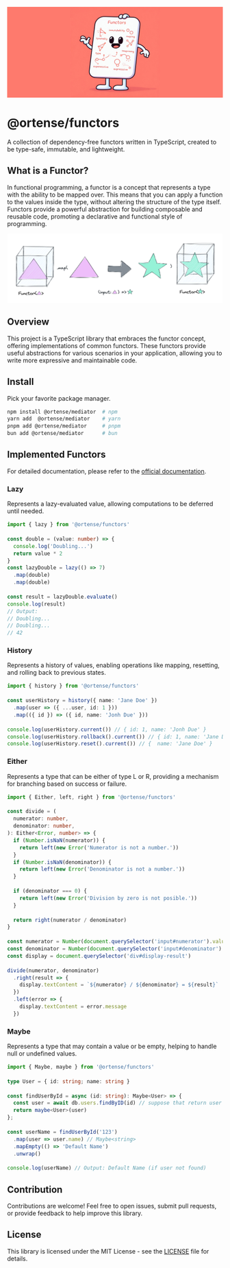 
![Functors banner - the mediator mascot generated by dall-e 2](https://raw.githubusercontent.com/ortense/functors/main/media/mascot.jpg)

# @ortense/functors

A collection of dependency-free functors written in TypeScript, created to be type-safe, immutable, and lightweight.

## What is a Functor?

In functional programming, a functor is a concept that represents a type with the ability to be mapped over. This means that you can apply a function to the values inside the type, without altering the structure of the type itself. Functors provide a powerful abstraction for building composable and reusable code, promoting a declarative and functional style of programming.

![functor chart - made in excalidraw.com](https://raw.githubusercontent.com/ortense/functors/main/media/flow.png)

## Overview

This project is a TypeScript library that embraces the functor concept, offering implementations of common functors. These functors provide useful abstractions for various scenarios in your application, allowing you to write more expressive and maintainable code.

## Install

Pick your favorite package manager.

```sh
npm install @ortense/mediator  # npm
yarn add  @ortense/mediator    # yarn
pnpm add @ortense/mediator     # pnpm
bun add @ortense/mediator      # bun
```

## Implemented Functors

For detailed documentation, please refer to the [official documentation](https://ortense.github.io/functors).

### Lazy

Represents a lazy-evaluated value, allowing computations to be deferred until needed.

```ts
import { lazy } from '@ortense/functors'

const double = (value: number) => {
  console.log('Doubling...')
  return value * 2
}
const lazyDouble = lazy(() => 7)
  .map(double)
  .map(double)

const result = lazyDouble.evaluate()
console.log(result)
// Output:
// Doubling...
// Doubling...
// 42
```

### History

Represents a history of values, enabling operations like mapping, resetting, and rolling back to previous states.

```ts
import { history } from '@ortense/functors'

const userHistory = history({ name: 'Jane Doe' })
  .map(user => ({ ...user, id: 1 }))
  .map(({ id }) => ({ id, name: 'Jonh Due' }))

console.log(userHistory.current()) // { id: 1, name: 'Jonh Due' }
console.log(userHistory.rollback().current()) // { id: 1, name: 'Jane Doe' }
console.log(userHistory.reset().current()) // {  name: 'Jane Doe' }
```

### Either

Represents a type that can be either of type L or R, providing a mechanism for branching based on success or failure.

```ts
import { Either, left, right } from '@ortense/functors'

const divide = (
  numerator: number,
  denominator: number,
): Either<Error, number> => {
  if (Number.isNaN(numerator)) {
    return left(new Error('Numerator is not a number.'))
  }
  if (Number.isNaN(denominator)) {
    return left(new Error('Denominator is not a number.'))
  }

  if (denominator === 0) {
    return left(new Error('Division by zero is not posible.'))
  }

  return right(numerator / denominator)
}

const numerator = Number(document.querySelector('input#numerator').value)
const denominator = Number(document.querySelector('input#denominator').value)
const display = document.querySelector('div#display-result')

divide(numerator, denominator)
  .right(result => {
    display.textContent = `${numerator} / ${denominator} = ${result}`
  })
  .left(error => {
    display.textContent = error.message
  })
```

### Maybe

Represents a type that may contain a value or be empty, helping to handle null or undefined values.

```ts
import { Maybe, maybe } from '@ortense/functors'

type User = { id: string; name: string }

const findUserById = async (id: string): Maybe<User> => {
  const user = await db.users.findByID(id) // suppose that return user or null
  return maybe<User>(user)
};

const userName = findUserById('123')
  .map(user => user.name) // Maybe<string>
  .mapEmpty(() => 'Default Name')
  .unwrap()

console.log(userName) // Output: Default Name (if user not found)
```

## Contribution

Contributions are welcome! Feel free to open issues, submit pull requests, or provide feedback to help improve this library.

## License

This library is licensed under the MIT License - see the [LICENSE](https://github.com/ortense/functors/blob/main/LICENSE) file for details.
